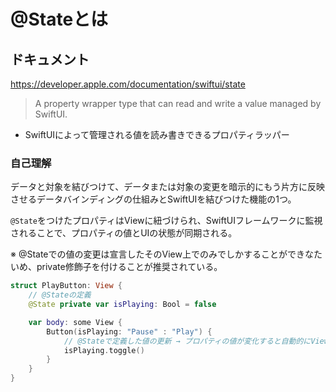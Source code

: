 # @Stateとは

## ドキュメント

https://developer.apple.com/documentation/swiftui/state

> A property wrapper type that can read and write a value managed by SwiftUI.

* SwiftUIによって管理される値を読み書きできるプロパティラッパー

### 自己理解

データと対象を結びつけて、データまたは対象の変更を暗示的にもう片方に反映させるデータバインディングの仕組みとSwiftUIを結びつけた機能の1つ。

`@State`をつけたプロパティはViewに紐づけられ、SwiftUIフレームワークに監視されることで、プロパティの値とUIの状態が同期される。

※ @Stateでの値の変更は宣言したそのView上でのみでしかすることができなたいめ、private修飾子を付けることが推奨されている。

``` swift
struct PlayButton: View {
    // @Stateの定義
    @State private var isPlaying: Bool = false

    var body: some View {
        Button(isPlaying: "Pause" : "Play") {
            // @Stateで定義した値の更新 → プロパティの値が変化すると自動的にViewが再描画される
            isPlaying.toggle()
        }
    }
}
```